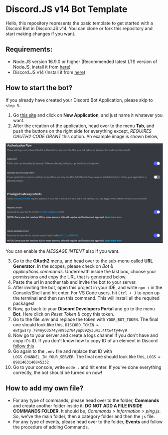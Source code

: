 # Discord.JS v14 Bot Template

Hello, this repository represents the basic template to get started with a Discord Bot in Discord.JS v14. You can clone or fork this repository and start making changes if you want.

## Requirements:
* Node.JS version 16.9.0 or higher (Recommended latest LTS version of NodeJS, install it from [here](https://nodejs.org/en/))
* Discord.JS v14 (Install it from [here](https://www.npmjs.com/package/discord.js/v/14.0.3))

## How to start the bot?
If you already have created your Discord Bot Application, please skip to `step 5`.
1. Go [this site](https://discord.com/developers/applications) and click on **New Application**, and just name it whatever you want.
2. After the creation of the application, head over to the menu **Tab**, and push the buttons on the right side for everything except, *REQUIRES OAUTH2 CODE GRANT* this option. An example image is shown below,

![Setup the Bot like this](/Images/bot.png "Discord Developers Portal")

You can enable the *MESSAGE INTENT* also if you want.

3. Go to the **OAuth2** menu, and head over to the sub-menu called **URL Generator**. In the scopes, please check on *Bot* & *applications.commands*. Underneath inside the last box, choose your permissions and copy the URL that is generated below.
4. Paste the url in another tab and invite the bot to your server.
5. After inviting the bot, open this project in your IDE, and write `npm i` in the Console/Shell and hit enter. For VS Code users, hit `Ctrl + J` to open up the terminal and then run this command. This will install all the required packages!
6. Now, go back to your **Discord Developers Portal** and go to the menu **Bot**. Here click on *Reset Token* & copy this token.
7. Go to the file *.env* and replace the token with `YOUR_BOT_TOKEN`. The final one should look like this,
`DISCORD_TOKEN = ewtgwsry.784ny03574yvn952784yup092y3u41.4ttw4ty4wy9`
8. Now go to your server and create a logs channel if you don't have and copy it's ID. If you don't know how to copy ID of an element in Discord [follow this](https://support.discord.com/hc/en-us/articles/206346498-Where-can-I-find-my-User-Server-Message-ID-)
9. Go again to the `.env` file and replace that ID with `LOGS_CHANNEL_IN_YOUR_SERVER`. The final one should look like this,
`LOGS = 8981463146845232`
10. Go to your console, write `node .` and hit enter. If you've done everything correctly, the bot should be turned on now!

## How to add my own file?
* For any type of commands, please head over to the folder, **Commands** and create another folder inside it. **DO NOT ADD A FILE INSIDE COMMANDS FOLDER**. It should be, *Commands > Information > ping.js*. So, we've the main folder, then a category folder and then the `js` file.
* For any type of events, please head over to the folder, **Events** and follow the procedure of adding Commands.